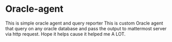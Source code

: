 # Oracle-agent
 This is simple oracle agent and query reporter
This is custom Oracle agent that query on any oracle database and pass the output to mattermost server via http request.
Hope it helps cause it helped me A LOT.
